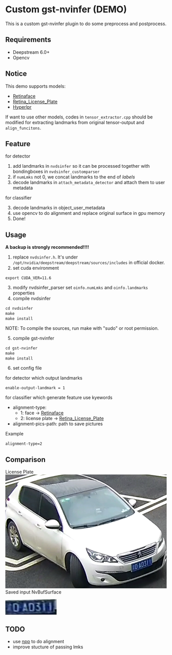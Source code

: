 <!--
 * @Author: zhouyuchong
 * @Date: 2024-02-26 14:51:58
 * @Description: 
 * @LastEditors: zhouyuchong
 * @LastEditTime: 2024-05-23 14:25:12
-->
# Custom gst-nvinfer (DEMO)
This is a custom gst-nvinfer plugin to do some preprocess and postprocess.

## Requirements
+ Deepstream 6.0+
+ Opencv

## Notice
This demo supports models:
+ [Retinaface](https://github.com/wang-xinyu/tensorrtx/tree/master/retinaface)
+ [Retina_License_Plate](https://github.com/gm19900510/Pytorch_Retina_License_Plate)
+ [Hyperlpr](https://github.com/szad670401/HyperLPR)

If want to use other models, codes in `tensor_extractor.cpp` should be modified for extracting landmarks from original tensor-output and `align_funcitons`.


## Feature
for detector
1. add landmarks in `nvdsinfer` so it can be processed together with bondingboxes in `nvdsinfer_customparser`
2. if `numLmks` not 0, we concat landmarks to the end of *labels*
3. decode landmarks in `attach_metadata_detector` and attach them to user metadata

for classifier

3. decode landmarks in object_user_metadata
4. use opencv to do alignment and replace original surface in gpu memory
5. Done!

## Usage
**A backup is strongly recommended!!!!**
1. replace `nvdsinfer.h`. It's under `/opt/nvidia/deepstream/deepstream/sources/includes` in official docker.
2. set cuda environment
```
export CUDA_VER=11.6
```
3. modify nvdsinfer_parser
   set `oinfo.numLmks` and `oinfo.landmarks` properties
4. compile nvdsinfer
```
cd nvdsinfer
make
make install
```
NOTE: To compile the sources, run make with "sudo" or root permission.

5. compile gst-nvinfer
```
cd gst-nvinfer
make
make install
```

6. set config file

for detector which output landmarks
```
enable-output-landmark = 1
```
for classifier which generate feature
use kyewords
+ alignment-type: 
  + 1: face -> [Retinaface](https://github.com/wang-xinyu/tensorrtx/tree/master/retinaface)
  + 2: license plate -> [Retina_License_Plate](https://github.com/gm19900510/Pytorch_Retina_License_Plate)
+ alignment-pics-path:
  path to save pictures


Example
```
alignment-type=2
```

## Comparison
License Plate
![car](./images/car.png)
Saved input NvBufSurface

![plate](./images/plate.png)

## TODO
+ use [npp](https://docs.nvidia.com/cuda/npp/group__affine__transform.html#ga5e722e6c67349032d4cacda4a696c237) to do alignment
+ improve stucture of passing lmks
